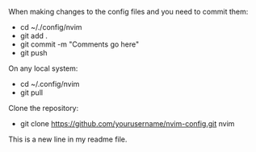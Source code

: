 When making changes to the config files and you need to commit them:
- cd ~/./config/nvim
- git add .
- git commit -m "Comments go here"
- git push

On any local system:
- cd ~/.config/nvim
- git pull

Clone the repository:
- git clone https://github.com/yourusername/nvim-config.git nvim

This is a new line in my readme file.
